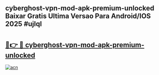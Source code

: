 ## cyberghost-vpn-mod-apk-premium-unlocked Baixar Gratis Ultima Versao Para Android/IOS 2025 #ujlql

# <h2><a href="https://ainizakaria.my?title=cyberghost-vpn-mod-apk-premium-unlocked&ref=20M">🔗👉 🔴 cyberghost-vpn-mod-apk-premium-unlocked</a></h2>

[![acn](https://github.com/user-attachments/assets/0f9c940e-d8b0-45ae-aac7-cd30a18b3e1c)](https://ainizakaria.my?title=cyberghost-vpn-mod-apk-premium-unlocked&ref=20M)


